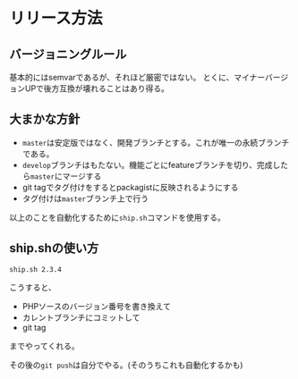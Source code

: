 # リリース方法

## バージョニングルール
基本的にはsemvarであるが、それほど厳密ではない。
とくに、マイナーバージョンUPで後方互換が壊れることはあり得る。


## 大まかな方針
* `master`は安定版ではなく、開発ブランチとする。これが唯一の永続ブランチである。
* `develop`ブランチはもたない。機能ごとにfeatureブランチを切り、完成したら`master`にマージする
* git tagでタグ付けをするとpackagistに反映されるようにする
* タグ付けは`master`ブランチ上で行う

以上のことを自動化するために`ship.sh`コマンドを使用する。

## ship.shの使い方

```
ship.sh 2.3.4
```

こうすると、
* PHPソースのバージョン番号を書き換えて
* カレントブランチにコミットして
* git tag

までやってくれる。

その後の`git push`は自分でやる。(そのうちこれも自動化するかも)




